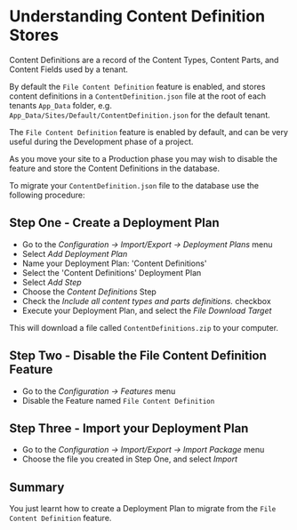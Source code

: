# Understanding Content Definition Stores

Content Definitions are a record of the Content Types, Content Parts, and Content Fields used by a tenant.

By default the `File Content Definition` feature is enabled, and stores content definitions in a `ContentDefinition.json` file 
at the root of each tenants `App_Data` folder, e.g. `App_Data/Sites/Default/ContentDefinition.json` for the default tenant.

The `File Content Definition` feature is enabled by default, and can be very useful during the Development phase of a project.

As you move your site to a Production phase you may wish to disable the feature and store the Content Definitions in the database.

To migrate your `ContentDefinition.json` file to the database use the following procedure:

## Step One - Create a Deployment Plan

- Go to the _Configuration -> Import/Export -> Deployment Plans_ menu
- Select _Add Deployment Plan_
- Name your Deployment Plan: 'Content Definitions'
- Select the 'Content Definitions' Deployment Plan
- Select _Add Step_
- Choose the _Content Definitions_ Step
- Check the _Include all content types and parts definitions._ checkbox
- Execute your Deployment Plan, and select the _File Download Target_

This will download a file called `ContentDefinitions.zip` to your computer.

## Step Two - Disable the File Content Definition Feature

- Go to the _Configuration -> Features_ menu
- Disable the Feature named `File Content Definition`

## Step Three - Import your Deployment Plan

- Go to the _Configuration -> Import/Export -> Import Package_ menu
- Choose the file you created in Step One, and select _Import_

## Summary

You just learnt how to create a Deployment Plan to migrate from the `File Content Definition` feature.

